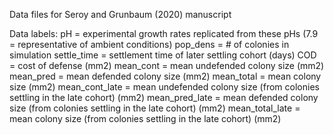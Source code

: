 Data files for Seroy and Grunbaum (2020) manuscript

Data labels:
pH = experimental growth rates replicated from these pHs (7.9 = representative of ambient conditions)
pop_dens = # of colonies in simulation
settle_time = settlement time of later settling cohort (days)
COD = cost of defense (mm2)
mean_cont = mean undefended colony size (mm2)
mean_pred = mean defended colony size (mm2)
mean_total = mean colony size (mm2)
mean_cont_late = mean undefended colony size (from colonies settling in the late cohort) (mm2)
mean_pred_late = mean defended colony size (from colonies settling in the late cohort) (mm2)
mean_total_late = mean colony size (from colonies settling in the late cohort) (mm2)
